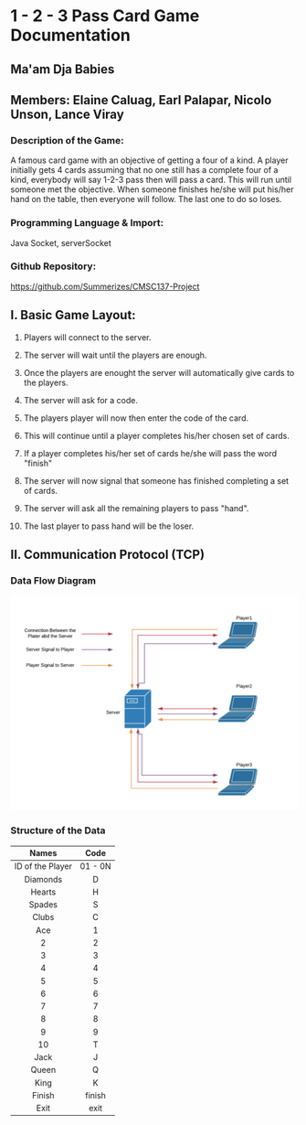 # 1 - 2 - 3 Pass Card Game Documentation
## Ma'am Dja Babies
## Members: Elaine Caluag, Earl Palapar, Nicolo Unson, Lance Viray

### Description of the Game:

A famous card game with an objective of getting a four of a kind. A player initially gets 4 cards assuming that no one still has a complete four of a kind, everybody will say 1-2-3 pass then will pass a card. This will run until someone met the objective. When someone finishes he/she will put his/her hand on the table, then everyone will follow. The last one to do so loses. 

### Programming Language & Import:

Java
Socket, serverSocket

### Github Repository:

https://github.com/Summerizes/CMSC137-Project

## I. Basic Game Layout:

1. Players will connect to the server. 

2. The server will wait until the players are enough.

3. Once the players are enought the server will automatically give cards to the players.

4. The server will ask for a code.

5. The players player will now then enter the code of the card.

6. This will continue until a player completes his/her chosen set of cards.

7. If a player completes his/her set of cards he/she will pass the word "finish"

8. The server will now signal that someone has finished completing a set of cards.

9. The server will ask all the remaining players to pass "hand".

10. The last player to pass hand will be the loser.

## II. Communication Protocol (TCP)

### Data Flow Diagram

![alt text](https://github.com/Summerizes/CMSC137-Project/blob/master/Data-Diagram.png "Data Flow Diagram")

### Structure of the Data

|       Names      |   Code  |
|:----------------:|:-------:|
| ID of the Player | 01 - 0N |
| Diamonds         | D       |
| Hearts           | H       |
| Spades           | S       |
| Clubs            | C       |
| Ace              | 1       |
| 2                | 2       |
| 3                | 3       |
| 4                | 4       |
| 5                | 5       |
| 6                | 6       |
| 7                | 7       |
| 8                | 8       |
| 9                | 9       |
| 10               | T       |
| Jack             | J       |
| Queen            | Q       |
| King             | K       |
| Finish           | finish  |
| Exit             | exit    |
